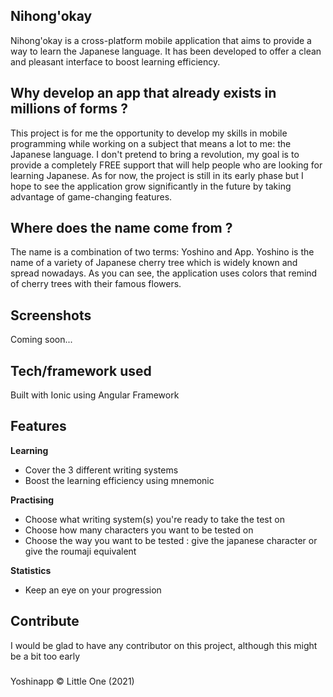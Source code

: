 ## Nihong'okay
Nihong'okay is a cross-platform mobile application that aims to provide a way to learn the Japanese language. It has been developed to offer a clean and pleasant interface to boost learning efficiency.

## Why develop an app that already exists in millions of forms ?
This project is for me the opportunity to develop my skills in mobile programming while working on a subject that means a lot to me: the Japanese language.
I don't pretend to bring a revolution, my goal is to provide a completely FREE support that will help people who are looking for learning Japanese. As for now, the project is still in its early phase but I hope to see the application grow significantly in the future by taking advantage of game-changing features.

## Where does the name come from ?
The name is a combination of two terms: Yoshino and App. Yoshino is the name of a variety of Japanese cherry tree which is widely known and spread nowadays. As you can see, the application uses colors that remind of cherry trees with their famous flowers.

## Screenshots
Coming soon...

## Tech/framework used
Built with Ionic using Angular Framework

## Features
<b>Learning</b>
* Cover the 3 different writing systems
* Boost the learning efficiency using mnemonic

<b>Practising</b>
* Choose what writing system(s) you're ready to take the test on
* Choose how many characters you want to be tested on
* Choose the way you want to be tested : give the japanese character or give the roumaji equivalent

<b>Statistics</b>
* Keep an eye on your progression

## Contribute
I would be glad to have any contributor on this project, although this might be a bit too early

###

Yoshinapp © Little One (2021)
